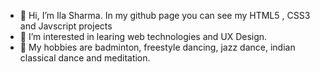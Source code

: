 - 👋 Hi, I’m Ila Sharma. In my github page you can see my HTML5 , CSS3 and Javscript projects
- 👀 I’m interested in learing web technologies and UX Design. 
- 💞️ My hobbies are badminton, freestyle dancing, jazz dance, indian classical dance and meditation.

<!---
ila6/ila6 is a ✨ special ✨ repository because its `README.md` (this file) appears on your GitHub profile.
You can click the Preview link to take a look at your changes.
--->
